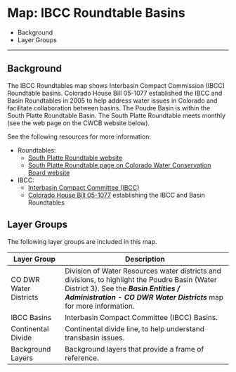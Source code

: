 # Map: IBCC Roundtable Basins

* Background
* Layer Groups

-------------

## Background

The IBCC Roundtables map shows Interbasin Compact Commission (IBCC) Roundtable basins.
Colorado House Bill 05-1077 established the IBCC and Basin Roundtables in 2005 to help address water issues
in Colorado and facilitate collaboration between basins.
The Poudre Basin is within the South Platte Roundtable Basin.
The South Platte Roundtable meets monthly (see the web page on the CWCB website below).

See the following resources for more information:

* Roundtables:
	+ [South Platte Roundtable website](https://southplattebasin.com/)
	+ [South Platte Roundtable page on Colorado Water Conservation Board website](https://cwcb.colorado.gov/about-us/basin-roundtables/south-platte-basin-roundtable)
* IBCC:
	+ [Interbasin Compact Committee (IBCC)](https://cwcb.colorado.gov/about-us/interbasin-compact-committee)
	+ [Colorado House Bill 05-1077](https://dnrweblink.state.co.us/cwcb/0/doc/105662/Electronic.aspx?searchid=f7f87ad7-7a52-45c7-8b7f-2469076e69c8)
	establishing the IBCC and Basin Roundtables

## Layer Groups

The following layer groups are included in this map.

| **Layer Group** | **Description** |
| -- | -- |
| CO DWR Water Districts | Division of Water Resources water districts and divisions, to highlight the Poudre Basin (Water District 3).  See the ***Basin Entities / Administration - CO DWR Water Districts*** map for more information. |
| IBCC Basins | Interbasin Compact Committee (IBCC) Basins. |
| Continental Divide | Continental divide line, to help understand transbasin issues. |
| Background Layers | Background layers that provide a frame of reference. |
